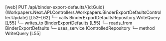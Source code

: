 [web] PUT /api/binder-export-defaults/{id:Guid}  (Workpapers.Next.API.Controllers.Workpapers.BinderExportDefaultsController.Update)  [L52–L62]
  └─ calls BinderExportDefaultsRepository.WriteQuery [L55]
  └─ writes_to BinderExportDefaults [L55]
    └─ reads_from BinderExportDefaults
  └─ uses_service IControlledRepository<BinderExportDefaults>
    └─ method WriteQuery [L55]

